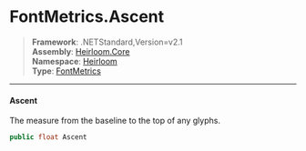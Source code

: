 # FontMetrics.Ascent

> **Framework**: .NETStandard,Version=v2.1  
> **Assembly**: [Heirloom.Core][0]  
> **Namespace**: [Heirloom][0]  
> **Type**: [FontMetrics][1]  

--------------------------------------------------------------------------------

#### Ascent

The measure from the baseline to the top of any glyphs.

```cs
public float Ascent
```

[0]: ..\Heirloom.Core.md
[1]: Heirloom.FontMetrics.md
